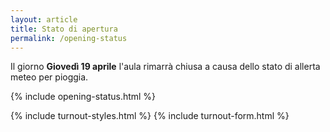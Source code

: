 ```yaml
---
layout: article
title: Stato di apertura
permalink: /opening-status
---
```


Il giorno **Giovedì 19 aprile** l'aula rimarrà chiusa a causa dello stato di
allerta meteo per pioggia.

  {% include opening-status.html %}


<html lang="en">
<body>
    {% include turnout-styles.html %}
    {% include turnout-form.html %}
</body>
<script>
  {% include scripts/turnout.js %}
</script>
</html>
